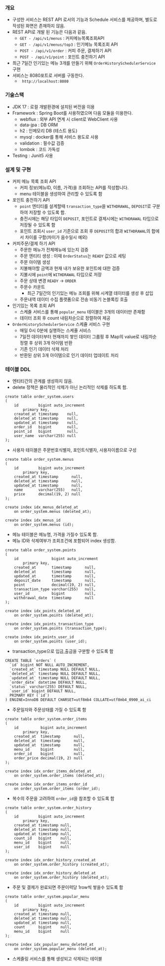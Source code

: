 ### 개요 
- 구성한 서비스는 REST API 로서의 기능과 Schedule 서비스를 제공하며, 별도로 작성된 화면은 존재하지 않음.
- REST API로 개발 된 기능은 다음과 같음.
  - `GET - /api/v1/menus` : 커피메뉴목록조회API
  - `GET - /api/v1/menus/top3` : 인기메뉴 목록조회 API
  - `POST - /api/v1/order` : 커피 주문, 결제하기 API
  - `POST - /api/v1/point` : 포인트 충전하기 API
- 최근 7일간 인기있는 메뉴 3개를 만들기 위해 `OrderHistorySchedulerService` 구현
- 서비스는 8080포트로 서버를 구동한다.
  - ` http://localhost:8080`
  
### 기술스택
- JDK 17 : 로컬 개발환경에 설치된 버전을 이용
- Framework : Spring Boot를 사용하였으며 다음 모듈을 이용한다.
  - webflux : 외부 API 연계 시 client로 WebClient 사용
  - data-jpa : DB ORM
  - h2 : 인메모리 DB (테스트 용도)
  - mysql : docker를 통해 서비스 용도로 사용
  - validation : 필수값 검증
  - lombok : 코드 가독성
- Testing : Junit5 사용
  
### 설계 및 구현
- 커피 메뉴 목록 조회 API
  - 커피 정보(메뉴ID, 이름, 가격)을 조회하는 API를 작성합니다.
  - menu 테이블을 생성하여 관리할 수 있도록 함
- 포인트 충전하기 API 
  - `point` 엔티티를 설계할때 `transaction_type`을 `WITHDRAWAL`, `DEPOSIT`로 구분하여 저장할 수 있도록 함.
  - 충전시에는 해당 타입이 `DEPOSIT`, 포인트로 결제시에는 `WITHDRAWAL` 타입으로 저장될 수 있도록 함
  - 포인트 조회시 `user_id` 기준으로 조회 후 `DEPOSIT`의 합과 `WITHDRAWAL`의 합에서 차이를 구함(차이가 음수일시 예외)
- 커피주문/결제 하기 API
  - 주문한 메뉴가 전체메뉴에 있는지 검증
  - 주문 엔티티 생성 : 이때 `OrderStatus`는 `READY` 값으로 세팅
  - 주문 아이템 생성
  - 지불해야할 금액과 현재 내가 보유한 포인트에 대한 검증 
  - 지불시에 `point`에 `WITHDRAWAL` 타입으로 저장
  - 주문 상태 변경 `READY` -> `ORDER`
  - 주문수 카운트 
    - 최근 7일간의 인기있는 메뉴 조회를 위해 시계열 데이터를 생성 후 삽입
  - 주문내역 데이터 수집 플랫폼으로 전송 비동기 논블록킹 호출
- 인기있는 목록 조회 API
  - 스케쥴 서비스를 통해 `popular_menu` 테이블은 3개의 데이터만 존재함
  - 데이터 조회 후 count 내림차순으로 정렬하여 제공 
- `OrderHistorySchedulerService` 스케쥴 서비스 구현
  - 매일 0시 0분에 실행하는 스케쥴 서비스
  - 7일전 데이터부터 현재까지 쌓인 데이터 그룹핑 후 Map의 value로 내림차순 정렬 후 상위 3개 아이템 반환
  - 기존 인기 데이터 삭제 처리
  - 반환된 상위 3개 아이템으로 인기 데이터 업데이트 처리

### 테이블 DDL
- 엔티티간의 관계를 생성하지 않음.
- delete 정책은 물리적인 삭제가 아닌 논리적인 삭제를 하도록 함.

```mysql
create table order_system.users
(
    id         bigint auto_increment
        primary key,
    created_at timestamp    null,
    deleted_at timestamp    null,
    updated_at timestamp    null,
    order_id   bigint       null,
    point_id   bigint       null,
    user_name  varchar(255) null
);
```
- 사용자 테이블은 주문번호식별자, 포인트식별자, 사용자이름으로 구성

```mysql
create table order_system.menus
(
    id         bigint auto_increment
        primary key,
    created_at timestamp      null,
    deleted_at timestamp      null,
    updated_at timestamp      null,
    name       varchar(255)   null,
    price      decimal(19, 2) null
);

create index idx_menus_deleted_at
    on order_system.menus (deleted_at);

create index idx_menus_id
    on order_system.menus (id);
```

- 메뉴 테이블은 메뉴명, 가격을 가질수 있도록 함.
- 메뉴 ID와 삭제여부가 조회조건에 포함되어 index 생성함.

```mysql
create table order_system.points
(
    id               bigint auto_increment
        primary key,
    created_at       timestamp      null,
    deleted_at       timestamp      null,
    updated_at       timestamp      null,
    deposit_date     timestamp      null,
    point            decimal(19, 2) null,
    transaction_type varchar(255)   null,
    user_id          bigint         null,
    withdrawal_date  timestamp      null
);

create index idx_points_deleted_at
    on order_system.points (deleted_at);

create index idx_points_transaction_type
    on order_system.points (transaction_type);

create index idx_points_user_id
    on order_system.points (user_id);
```
- transaction_type으로 입금,출금을 구분할 수 있도록 함

```mysql
CREATE TABLE `orders` (
  `id` bigint NOT NULL AUTO_INCREMENT,
  `created_at` timestamp NULL DEFAULT NULL,
  `deleted_at` timestamp NULL DEFAULT NULL,
  `updated_at` timestamp NULL DEFAULT NULL,
  `order_date` datetime DEFAULT NULL,
  `status` varchar(255) DEFAULT NULL,
  `user_id` bigint DEFAULT NULL,
  PRIMARY KEY (`id`)
) ENGINE=InnoDB DEFAULT CHARSET=utf8mb4 COLLATE=utf8mb4_0900_ai_ci
```
- 주문일자와 주문상태를 가질 수 있도록 함 

```mysql
create table order_system.order_items
(
    id          bigint auto_increment
        primary key,
    created_at  timestamp      null,
    deleted_at  timestamp      null,
    updated_at  timestamp      null,
    menu_id     bigint         null,
    order_id    bigint         null,
    order_price decimal(19, 2) null
);

create index idx_order_items_deleted_at
    on order_system.order_items (deleted_at);

create index idx_order_items_order_id
    on order_system.order_items (order_id);
```
- 복수의 주문을 고려하여 `order_id`을 참조할 수 있도록 함 

```mysql
create table order_system.order_history
(
    id         bigint auto_increment
        primary key,
    created_at timestamp null,
    deleted_at timestamp null,
    updated_at timestamp null,
    count_id   bigint    null,
    menu_id    bigint    null,
    user_id    bigint    null
);

create index idx_order_history_created_at
    on order_system.order_history (created_at);

create index idx_order_history_deleted_at
    on order_system.order_history (deleted_at);
```
- 주문 및 결제가 완료되면 주문이력당 1row씩 쌓을수 있도록 함 

```mysql
create table order_system.popular_menu
(
    id         bigint auto_increment
        primary key,
    created_at timestamp null,
    deleted_at timestamp null,
    updated_at timestamp null,
    count      bigint    null,
    menu_id    bigint    null
);

create index idx_popular_menu_deleted_at
    on order_system.popular_menu (deleted_at);
```
- 스케줄링 서비스를 통해 생성되고 삭제되는 테이블
  
  
  
